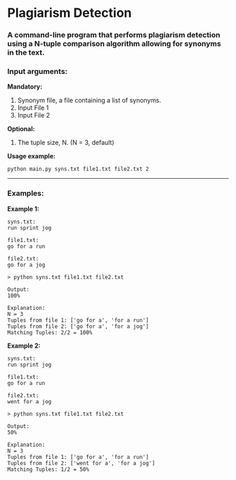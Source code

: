 # Plagiarism Detection

### A command-line program that performs plagiarism detection using a N-tuple comparison algorithm allowing for synonyms in the text.

### Input arguments:
**Mandatory:**
  1. Synonym file, a file containing a list of synonyms.
  2. Input File 1
  3. Input File 2
  
**Optional:**
  1. The tuple size, N. (N = 3, default)
  
**Usage example:**
```
python main.py syns.txt file1.txt file2.txt 2
```

---

### Examples:

**Example 1:**
```
syns.txt:
run sprint jog

file1.txt:
go for a run

file2.txt:
go for a jog

> python syns.txt file1.txt file2.txt

Output:
100%

Explanation:
N = 3
Tuples from file 1: ['go for a', 'for a run']
Tuples from file 2: ['go for a', 'for a jog']
Matching Tuples: 2/2 = 100%
```


**Example 2:**
```
syns.txt:
run sprint jog

file1.txt:
go for a run

file2.txt:
went for a jog

> python syns.txt file1.txt file2.txt

Output:
50%

Explanation:
N = 3
Tuples from file 1: ['go for a', 'for a run']
Tuples from file 2: ['went for a', 'for a jog']
Matching Tuples: 1/2 = 50%
```
